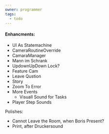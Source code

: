 ```yaml
---
owner: programmer
tags:
  - todo
---
```

 #### Enhancments:
- UI As Statemachine
- CameraRoutineOverride
- CamaraManager
- Mann im Schrank
- UpdownUpDown Lock?
- Feature Cam
- Leave Qustion
- Story
- Zoom To Error
- More Events
	- Visuall Sound for Tasks
- Player Step Sounds

Polishes:
- Cannot Leave the Room, when Boris Present?
- Print, after Druckersound